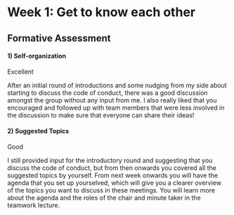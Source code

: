 # Week 1: Get to know each other

## Formative Assessment

#### 1) Self-organization

Excellent

After an initial round of introductions and some nudging from my side about starting to discuss the code of conduct, there was a good discussion amongst the group without any input from me. I also really liked that you encouraged and followed up with team members that were less involved in the discussion to make sure that everyone can share their ideas!

#### 2) Suggested Topics

Good

I still provided input for the introductory round and suggesting that you discuss the code of conduct, but from then onwards you covered all the suggested topics by yourself. From next week onwards you will have the agenda that you set up yourselved, which will give you a clearer overview of the topics you want to discuss in these meetings. You will learn more about the agenda and the roles of the chair and minute taker in the teamwork lecture.